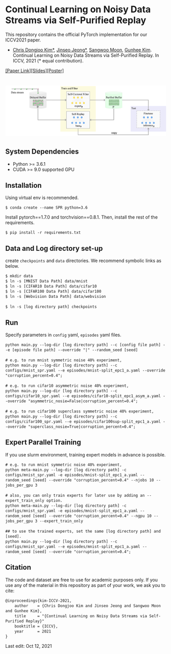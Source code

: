 # Continual Learning on Noisy Data Streams via Self-Purified Replay
This repository contains the official PyTorch implementation for our ICCV2021 paper.
- [Chris Dongjoo Kim*](https://cdjkim.github.io/), [Jinseo Jeong*](https://www.jinseo.kr/), [Sangwoo Moon](https://vision.snu.ac.kr/people/sangwoomoon.html), [Gunhee Kim](https://vision.snu.ac.kr/gunhee/). Continual Learning on Noisy Data Streams via Self-Purified Replay. In ICCV, 2021 (* equal contribution).

[[Paper Link]](https://arxiv.org/abs/2110.07735)[[Slides]](resources/slides_full.pdf)[[Poster]](resources/poster.pdf)



# ![](resources/algorithm.png)

## System Dependencies
- Python >= 3.6.1
- CUDA >= 9.0 supported GPU

## Installation
Using virtual env is recommended.
```
$ conda create --name SPR python=3.6
```
Install pytorch==1.7.0 and torchvision==0.8.1.
Then, install the rest of the requirements.
```
$ pip install -r requirements.txt
```

## Data and Log directory set-up
create `checkpoints` and `data` directories.
We recommend symbolic links as below.
```
$ mkdir data
$ ln -s [MNIST Data Path] data/mnist
$ ln -s [CIFAR10 Data Path] data/cifar10
$ ln -s [CIFAR100 Data Path] data/cifar100
$ ln -s [Webvision Data Path] data/webvision

$ ln -s [log directory path] checkpoints
```

## Run
Specify parameters in `config` yaml, `episodes` yaml files.
```
python main.py --log-dir [log directory path] --c [config file path] --e [episode file path] --override "|" --random_seed [seed]

# e.g. to run mnist symmetric noise 40% experiment,
python main.py --log-dir [log directory path] --c configs/mnist_spr.yaml --e episodes/mnist-split_epc1_a.yaml --override "corruption_percent=0.4";

# e.g. to run cifar10 asymmetric noise 40% experiment,
python main.py --log-dir [log directory path] --c configs/cifar10_spr.yaml --e episodes/cifar10-split_epc1_asym_a.yaml --override "asymmetric_nosie=False|corruption_percent=0.4";

# e.g. to run cifar100 superclass symmetric noise 40% experiment,
python main.py --log-dir [log directory path] --c configs/cifar100_spr.yaml --e episodes/cifar100sup-split_epc1_a.yaml --override "superclass_nosie=True|corruption_percent=0.4";
```

## Expert Parallel Training
If you use slurm environment, training expert models in advance is possible.
```
# e.g. to run mnist symmetric noise 40% experiment,
python meta-main.py --log-dir [log directory path] -c configs/mnist_spr.yaml -e episodes/mnist-split_epc1_a.yaml --random_seed [seed] --override "corruption_percent=0.4" --njobs 10 --jobs_per_gpu 3

# also, you can only train experts for later use by adding an --expert_train_only option.
python meta-main.py --log-dir [log directory path] -c configs/mnist_spr.yaml -e episodes/mnist-split_epc1_a.yaml --random_seed [seed] --override "corruption_percent=0.4" --ngpu 10 --jobs_per_gpu 3 --expert_train_only

## to use the trained experts, set the same [log directory path] and [seed].
python main.py --log-dir [log directory path] --c configs/mnist_spr.yaml --e episodes/mnist-split_epc1_a.yaml --random_seed [seed] --override "corruption_percent=0.4";

```

## Citation
The code and dataset are free to use for academic purposes only. If you use any of the material in this repository as part of your work, we ask you to cite:
```
@inproceedings{kim-ICCV-2021,
    author    = {Chris Dongjoo Kim and Jinseo Jeong and Sangwoo Moon and Gunhee Kim},
    title     = "{Continual Learning on Noisy Data Streams via Self-Purified Replay}"
    booktitle = {ICCV},
    year      = 2021
}
```

Last edit: Oct 12, 2021

